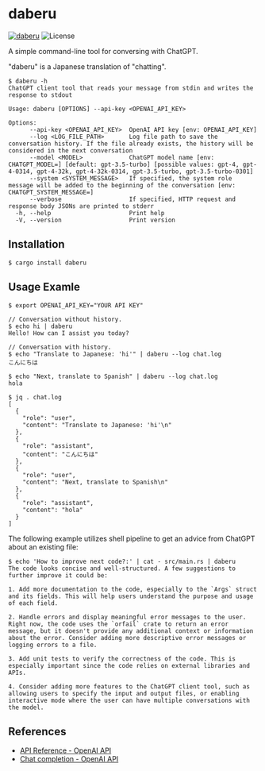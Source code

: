daberu
======

[![daberu](https://img.shields.io/crates/v/daberu.svg)](https://crates.io/crates/daberu)
![License](https://img.shields.io/crates/l/daberu)

A simple command-line tool for conversing with ChatGPT.

"daberu" is a Japanese translation of "chatting".

```console
$ daberu -h
ChatGPT client tool that reads your message from stdin and writes the response to stdout

Usage: daberu [OPTIONS] --api-key <OPENAI_API_KEY>

Options:
      --api-key <OPENAI_API_KEY>  OpenAI API key [env: OPENAI_API_KEY]
      --log <LOG_FILE_PATH>       Log file path to save the conversation history. If the file already exists, the history will be considered in the next conversation
      --model <MODEL>             ChatGPT model name [env: CHATGPT_MODEL=] [default: gpt-3.5-turbo] [possible values: gpt-4, gpt-4-0314, gpt-4-32k, gpt-4-32k-0314, gpt-3.5-turbo, gpt-3.5-turbo-0301]
      --system <SYSTEM_MESSAGE>   If specified, the system role message will be added to the beginning of the conversation [env: CHATGPT_SYSTEM_MESSAGE=]
      --verbose                   If specified, HTTP request and response body JSONs are printed to stderr
  -h, --help                      Print help
  -V, --version                   Print version
```

Installation
------------

```cosnole
$ cargo install daberu
```

Usage Examle
------------

```console
$ export OPENAI_API_KEY="YOUR API KEY"

// Conversation without history.
$ echo hi | daberu
Hello! How can I assist you today?

// Conversation with history.
$ echo "Translate to Japanese: 'hi'" | daberu --log chat.log
こんにちは

$ echo "Next, translate to Spanish" | daberu --log chat.log
hola

$ jq . chat.log
[
  {
    "role": "user",
    "content": "Translate to Japanese: 'hi'\n"
  },
  {
    "role": "assistant",
    "content": "こんにちは"
  },
  {
    "role": "user",
    "content": "Next, translate to Spanish\n"
  },
  {
    "role": "assistant",
    "content": "hola"
  }
]
```

The following example utilizes shell pipeline to get an advice from ChatGPT about an existing file:
```console
$ echo 'How to improve next code?:' | cat - src/main.rs | daberu
The code looks concise and well-structured. A few suggestions to further improve it could be:

1. Add more documentation to the code, especially to the `Args` struct and its fields. This will help users understand the purpose and usage of each field.

2. Handle errors and display meaningful error messages to the user. Right now, the code uses the `orfail` crate to return an error message, but it doesn't provide any additional context or information about the error. Consider adding more descriptive error messages or logging errors to a file.

3. Add unit tests to verify the correctness of the code. This is especially important since the code relies on external libraries and APIs.

4. Consider adding more features to the ChatGPT client tool, such as allowing users to specify the input and output files, or enabling interactive mode where the user can have multiple conversations with the model.
```

References
----------

- [API Reference - OpenAI API](https://platform.openai.com/docs/api-reference/chat)
- [Chat completion - OpenAI API](https://platform.openai.com/docs/guides/chat)
